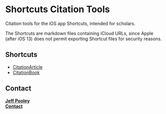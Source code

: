 # Shortcuts Citation Tools

Citation tools for the iOS app Shortcuts, intended for scholars.

The Shortcuts are markdown files containing iCloud URLs, since Apple (after iOS 13) does not permit exporting Shortcut files for security reasons.

## Shortcuts

* [CitationArticle](https://github.com/jeffpooley/shortcuts-citation-tools/blob/master/CitationArticle_shortcut.md)
* [CitationBook](https://github.com/jeffpooley/shortcuts-citation-tools/blob/master/CitationBook_shortcut.md)

## Contact

**[Jeff Pooley](https://jeffpooley.com)**    
**[Contact](mailto:pooley@muhlenberg.edu)**    
